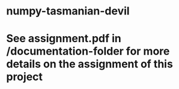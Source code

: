 # numpy-tasmanian-devil

# See assignment.pdf in /documentation-folder for more details on the assignment of this project